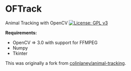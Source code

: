 # OFTrack
Animal Tracking with OpenCV
[![License: GPL v3](https://img.shields.io/badge/License-GPL%20v3-blue.svg)](https://www.gnu.org/licenses/gpl-3.0)

<b>Requirements:</b>
  - OpenCV => 3.0 with support for FFMPEG
  - Numpy
  - Tkinter

  This was originally a fork from [colinlaney/animal-tracking](https://github.com/colinlaney/animal-tracking).